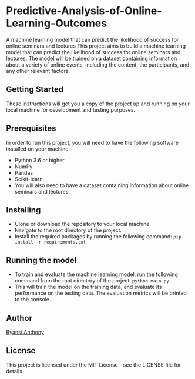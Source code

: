 # Predictive-Analysis-of-Online-Learning-Outcomes
A machine learning model that can predict the likelihood of success for online seminars and lectures
This project aims to build a machine learning model that can predict the likelihood of success for online seminars and lectures. The model will be trained on a dataset containing information about a variety of online events, including the content, the participants, and any other relevant factors.

## Getting Started
These instructions will get you a copy of the project up and running on your local machine for development and testing purposes.

## Prerequisites
In order to run this project, you will need to have the following software installed on your machine:

* Python 3.6 or higher
* NumPy
* Pandas
* Scikit-learn
* You will also need to have a dataset containing information about online seminars and lectures.

## Installing
* Clone or download the repository to your local machine.
* Navigate to the root directory of the project.
* Install the required packages by running the following command: `pip install -r requirements.txt`

## Running the model
* To train and evaluate the machine learning model, run the following command from the root directory of the project: `python main.py`
* This will train the model on the training data, and evaluate its performance on the testing data. The evaluation metrics will be printed to the console.

## Author
[Byansi Anthony](https://github.com/AnthonyByansi)
## License
This project is licensed under the MIT License - see the LICENSE file for details.
